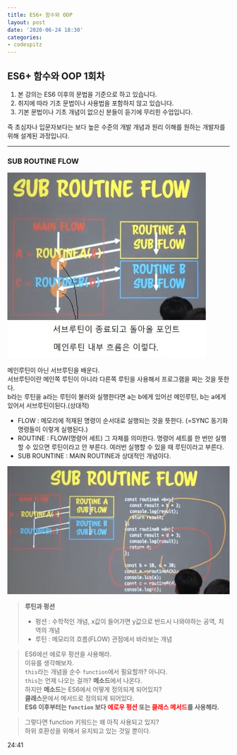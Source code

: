 ```yaml
---
title: ES6+ 함수와 OOP
layout: post
date: '2020-06-24 18:30'
categories:
- codespitz
---
```


## ES6+ 함수와 OOP 1회차

1. 본 강의는 ES6 이후의 문법을 기준으로 하고 있습니다.
2. 취지에 따라 기초 문법이나 사용법을 포함하지 않고 있습니다.
3. 기본 문법이나 기초 개념이 없으신 분들이 듣기에 무리힌 수업입니다.

즉 초심자나 입문자보다는 보다 높은 수준의 개발 개념과 원리 이해를 원하는 개발자를 위해 설계된 과정입니다.

---

### SUB ROUTINE FLOW

![](/static/img/codespitz/image96.jpg)

메인루틴이 아닌 서브루틴을 배운다.  
서브루틴이란 메인쪽 루틴이 아니라 다른쪽 루틴을 사용해서 프로그램을 짜는 것을 뜻한다.  
b라는 루틴을 a라는 루틴이 불러와 실행한다면 a는 b에게 있어선 메인루틴, b는 a에게 있어서 서브루틴이된다.(상대적)

* FLOW : 메모리에 적재된 명령이 순서대로 실행되는 것을 뜻한다. (=SYNC 동기화 명령들이 이렇게 실행된다.)
* ROUTINE : FLOW(명령어 세트) 그 자체를 의미한다. 명령어 세트를 한 번만 실행할 수 있으면 루틴이라고 안 부른다. 여러번 실행할 수 있을 때 루틴이라고 부른다. 
* SUB ROUNTINE : MAIN ROUTINE과 상대적인 개념이다. 

![](/static/img/codespitz/image97.jpg)

>**루틴과 펑션**  
>* 펑션 : 수학적인 개념, x값이 들어가면 y값으로 반드시 나와야하는 공역, 치역의 개념
>* 루틴 : 메모리의 흐름(FLOW) 관점에서 바라보는 개념

>ES6에선 에로우 펑션을 사용해라.  
>이유를 생각해보자.  
>`this`라는 개념을 순수 `function`에서 필요할까? 아니다.  
>`this`는 언제 나오는 걸까? **메소드**에서 나온다.  
>하지만 **메소드**는 ES6에서 어떻게 정의되게 되어있지?  
>**클래스**문에서 메서드로 정의되게 되어있다.  
>**ES6 이후부터는 `function` 보다 <span style="color:red">에로우 펑션</span> 또는 <span style="color:red">클래스 메서드</span>를 사용해라.**

>그렇다면 function 키워드는 왜 아직 사용되고 있지?  
>하위 호환성을 위해서 유지되고 있는 것일 뿐이다.

24:41